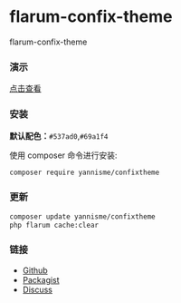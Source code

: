 # flarum-confix-theme
flarum-confix-theme

### 演示

[点击查看](https://flarum.pro/)

### 安装
**默认配色：**`#537ad0`,`#69a1f4`

使用 composer 命令进行安装:
```sh
composer require yannisme/confixtheme
```

### 更新

```sh
composer update yannisme/confixtheme
php flarum cache:clear
```

### 链接

- [Github](https://github.com/yannisme/flarum-confix-theme)
- [Packagist](https://packagist.org/packages/yannisme/confixtheme)
- [Discuss](https://discuss.flarum.org.cn/d/2648)

